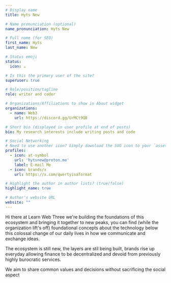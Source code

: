 ```yaml
---
# Display name
title: Hyts New

# Name pronunciation (optional)
name_pronunciation: Hyts New

# Full name (for SEO)
first_name: Hyts
last_name: New

# Status emoji
status:
  icon: ☕️

# Is this the primary user of the site?
superuser: true

# Role/position/tagline
role: writer and coder

# Organizations/Affiliations to show in About widget
organizations:
  - name: Web3
    url: https://discord.gg/UrMCt9QB

# Short bio (displayed in user profile at end of posts)
bio: My research interests include writing posts and code

# Social Networking
# Need to use another icon? Simply download the SVG icon to your `assets/media/icons/` folder.
profiles:
  - icon: at-symbol
    url: 'hytsnew@proton.me'
    label: E-mail Me
  - icon: brands/x
    url: https://x.com/qwertyisaformat

# Highlight the author in author lists? (true/false)
highlight_name: true

# Author's website URL
website: ""
---
```

Hi there at Learn Web Three we're building the foundations of this ecosystem and bringing it together to new peaks, you can find (while the organization lift's off) foundational concepts about the technology below this colossal change of our daily lives in how we communicate and exchange ideas.

The ecosystem is still new, the layers are stil being built, brands rise up everyday allowing finance to be decentralized and devoid from previously highly burocratic services.

We aim to share common values and decisions without sacrificing the social aspect
